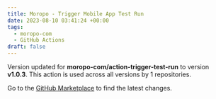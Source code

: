 ```yaml
---
title: Moropo - Trigger Mobile App Test Run
date: 2023-08-10 03:41:24 +00:00
tags:
  - moropo-com
  - GitHub Actions
draft: false
---
```



Version updated for **moropo-com/action-trigger-test-run** to version **v1.0.3**.
This action is used across all versions by 1 repositories.

Go to the [GitHub Marketplace](https://github.com/marketplace/actions/moropo-trigger-mobile-app-test-run) to find the latest changes.
